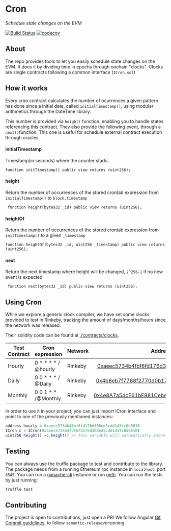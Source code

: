 # Cron 
*Schedule state changes on the EVM*

[![Build Status](https://travis-ci.com/carlos-buendia/cron-solidity.svg?token=DJeMzxJJncp3nRaEUuxH&branch=develop)](https://travis-ci.com/carlos-buendia/cron-solidity)
[![codecov](https://codecov.io/gh/Frontier-project/cron/branch/master/graph/badge.svg?token=BGbU5Q6IRV)](https://codecov.io/gh/Frontier-project/cron)



## About

The repo provides tools to let you easily schedule state changes on the EVM. It does it by dividing time in epochs through onchain "clocks". Clocks are single contracts following a common interface (`ICron.sol`)


## How it works

Every cron contract calculates the number of ocurrences a given pattern has done since a initial date, called `initialTimestamp()`, using modular arithmetics through the DateTime library.

This number is provided via `heigh()` function, enabling you to handle states referencing this contract.  They also provide the following event, through a `next()`function. This one is useful for schedule external contract execution through oracles.

#### initialTimestamp

Timestamp(in seconds) where the counter starts. 


```solidity
function initTimestamp() public view returns (uint256);
  ```
   
#### height

Return the number of occurrences of the stored crontab expression from `initialTimestamp()` to `block.timestamp`


```solidity
 function height(bytes32 _id) public view returns (uint256);
  ```
   
#### heightOf

Return the number of occurrences of the stored crontab expression from `initTimestamp()` to a given `_timestamp`



```solidity
function heightOf(bytes32 _id, uint256 _timestamp) public view returns (uint256);
  ```


#### next

Return the next timestamp where height will be changed, `2^256-1` if no new event is expected
 
```solidity
 function next(bytes32 _id) public view returns (uint256);
```


## Using Cron

While we explore a generic clock compiler, we have set some clocks provided to test in Rinkeby, tracking the amount of days/months/hours since the network was released.

Their solidity code can be found at [./contracts/clocks](./contracts/clocks). 

| Test Contract | Cron expression | Network | Address        
| ------------- |----|------|:-------------:| 
| Hourly      |0 * * * * / @hourly| Rinkeby | [0xaeec5734b4fbf6fd176d308ed5cdd143fc0d0810](https://rinkeby.etherscan.io/address/0xaeec5734b4fbf6fd176d308ed5cdd143fc0d0810#readContract)| 
| Daily      |0 0 * * *  / @Daily| Rinkeby | [0x4b8eb7f7788f2770d0b172a8e3757f481cdc5cb0](https://rinkeby.etherscan.io/address/0x4b8eb7f7788f2770d0b172a8e3757f481cdc5cb0#readContract)  | 
| Monthly |0 0 1 * * /@Monthly| Rinkeby |  [0x4e8A7a5dcE61bF881Cebe4193410FC496414ca09](https://rinkeby.etherscan.io/address/0x4e8a7a5dce61bf881cebe4193410fc496414ca09#readContract)    |   

In order to use it in your project, you can just import ICron interface and point to one of the previously mentioned instances: 

```javascript
address hourly = 0xaeec5734b4fbf6fd176d308ed5cdd143fc0d0810
ICron c = ICron(0xaeec5734b4fbf6fd176d308ed5cdd143fc0d0810)
uint256 height() =c.height() // this variable will automatically increment every hour!
````

## Testing

You can always use the truffle package to test and contribute to the library. The package needs from a running Ethereum rpc instance in `localhost`, port `8545`. You can run a [ganache-cli](https://github.com/trufflesuite/ganache-cli) instance or run [geth](https://github.com/ethereum/go-ethereum). You can run the tests by just running:

```bash
truffle test
```


## Contributing

The project is open to contributions, just open a PR! We follow Angular [Git Commit guidelines](https://github.com/angular/angular.js/blob/master/DEVELOPERS.md#-git-commit-guidelines), to follow `semantic-release`versioning.

